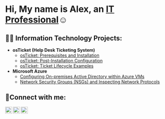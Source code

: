 
<h1>Hi, My name is Alex, an <a href="https://linkedin.com/in/Alex">IT Professional</a>☺</h1>

<h2>👨‍💻 Information Technology Projects:</h2>

- <b>osTicket (Help Desk Ticketing System)</b>
  - [osTicket: Prerequisites and Installation](https://github.com/alexkwapong/osticket-prereqs)
  - [osTicket: Post-Installation Configuration](https://github.com/alexkwapong/post-install-config)
  - [osTicket: Ticket Lifecycle Examples](https://github.com/joshmadakorcc/ticket-lifecycle)
- <b>Microsoft Azure</b>
  - [Configuring On-premises Active Directory within Azure VMs](https://github.com/joshmadakorcc/configure-ad)
  - [Network Security Groups (NSGs) and Inspecting Network Protocols](https://github.com/joshmadakorcc/azure-network-protocols)

<h2>🤳Connect with me:</h2>

[<img align="left" alt="Alex | Twitter" width="22px" src="https://cdn.jsdelivr.net/npm/simple-icons@v3/icons/twitter.svg" />][twitter]
[<img align="left" alt="Alex | LinkedIn" width="22px" src="https://cdn.jsdelivr.net/npm/simple-icons@v3/icons/linkedin.svg" />][linkedin]
[<img align="left" alt="Alex | Instagram" width="22px" src="https://cdn.jsdelivr.net/npm/simple-icons@v3/icons/instagram.svg" />][instagram]

[twitter]: https://twitter.com/adumalex
[instagram]: https://www.instagram.com/lexus3215
[linkedin]: https://linkedin.com/in/alex-adum-kwapong-b4707a256

